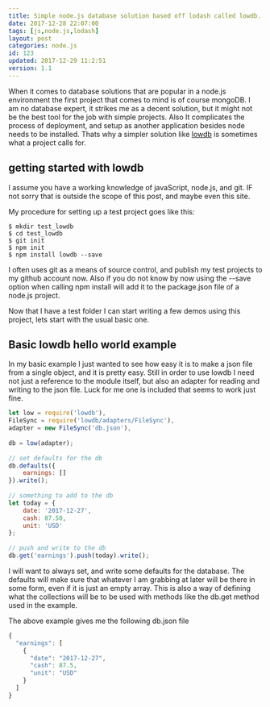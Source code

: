```yaml
---
title: Simple node.js database solution based off lodash called lowdb.
date: 2017-12-28 22:07:00
tags: [js,node.js,lodash]
layout: post
categories: node.js
id: 123
updated: 2017-12-29 11:2:51
version: 1.1
---
```


When it comes to database solutions that are popular in a node.js environment the first project that comes to mind is of course mongoDB. I am no database expert, it strikes me as a decent solution, but it might not be the best tool for the job with simple projects. Also It complicates the process of deployment, and setup as another application besides node needs to be installed. Thats why a simpler solution like [lowdb](https://www.npmjs.com/package/lowdb) is sometimes what a project calls for.

<!-- more -->

## getting started with lowdb

I assume you have a working knowledge of javaScript, node.js, and git. IF not sorry that is outside the scope of this post, and maybe even this site. 

My procedure for setting up a test project goes like this:

```
$ mkdir test_lowdb
$ cd test_lowdb
$ git init
$ npm init
$ npm install lowdb --save
```

I often uses git as a means of source control, and publish my test projects to my github account now. Also if you do not know by now using the --save option when calling npm install will add it to the package.json file of a node.js project.

Now that I have a test folder I can start writing a few demos using this project, lets start with the usual basic one.

## Basic lowdb hello world example

In my basic example I just wanted to see how easy it is to make a json file from a single object, and it is pretty easy. Still in order to use lowdb I need not just a reference to the module itself, but also an adapter for reading and writing to the json file. Luck for me one is included that seems to work just fine.

```js
let low = require('lowdb'),
FileSync = require('lowdb/adapters/FileSync'),
adapter = new FileSync('db.json'),
 
db = low(adapter);
 
// set defaults for the db
db.defaults({
    earnings: []
}).write();
 
// something to add to the db
let today = {
    date: '2017-12-27',
    cash: 87.50,
    unit: 'USD'
};
 
// push and write to the db
db.get('earnings').push(today).write();
```

I will want to always set, and write some defaults for the database. The defaults will make sure that whatever I am grabbing at later will be there in some form, even if it is just an empty array. This is also a way of defining what the collections will be to be used with methods like the db.get method used in the example.

The above example gives me the following db.json file
```js
{
  "earnings": [
    {
      "date": "2017-12-27",
      "cash": 87.5,
      "unit": "USD"
    }
  ]
}
```